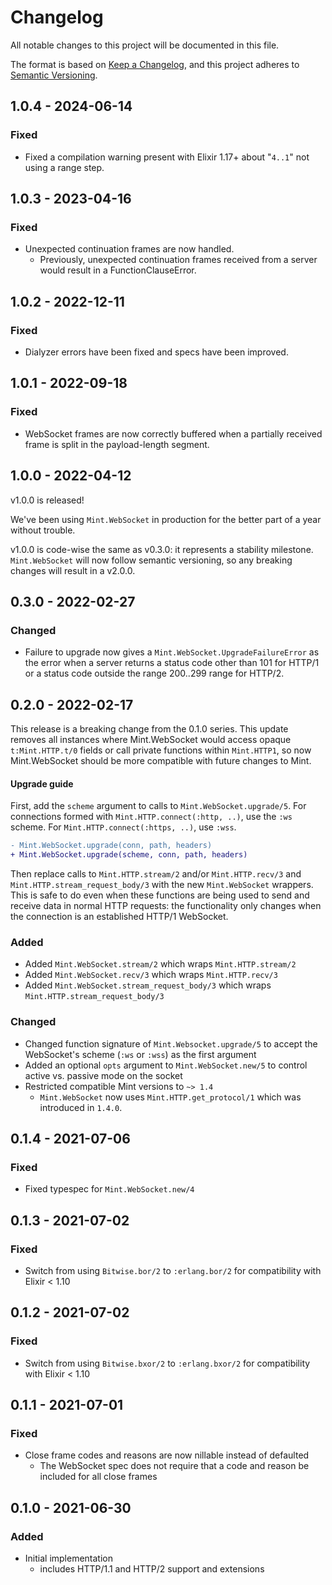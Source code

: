 # Changelog

All notable changes to this project will be documented in this file.

The format is based on [Keep a
Changelog](https://keepachangelog.com/en/1.0.0/), and this project adheres to
[Semantic Versioning](https://semver.org/spec/v2.0.0.html).

## 1.0.4 - 2024-06-14

### Fixed

- Fixed a compilation warning present with Elixir 1.17+ about "`4..1`" not
  using a range step.

## 1.0.3 - 2023-04-16

### Fixed

- Unexpected continuation frames are now handled.
    - Previously, unexpected continuation frames received from a server
      would result in a FunctionClauseError.

## 1.0.2 - 2022-12-11

### Fixed

- Dialyzer errors have been fixed and specs have been improved.

## 1.0.1 - 2022-09-18

### Fixed

- WebSocket frames are now correctly buffered when a partially received
  frame is split in the payload-length segment.

## 1.0.0 - 2022-04-12

v1.0.0 is released!

We've been using `Mint.WebSocket` in production for the better part of a year
without trouble.

v1.0.0 is code-wise the same as v0.3.0: it represents a stability milestone.
`Mint.WebSocket` will now follow semantic versioning, so any breaking changes
will result in a v2.0.0.

## 0.3.0 - 2022-02-27

### Changed

- Failure to upgrade now gives a `Mint.WebSocket.UpgradeFailureError`
  as the error when a server returns a status code other than 101 for
  HTTP/1 or a status code outside the range 200..299 range for HTTP/2.

## 0.2.0 - 2022-02-17

This release is a breaking change from the 0.1.0 series. This update removes
all instances where Mint.WebSocket would access opaque `t:Mint.HTTP.t/0` fields
or call private functions within `Mint.HTTP1`, so now Mint.WebSocket should be
more compatible with future changes to Mint.

#### Upgrade guide

First, add the `scheme` argument to calls to `Mint.WebSocket.upgrade/5`.
For connections formed with `Mint.HTTP.connect(:http, ..)`, use the `:ws`
scheme. For `Mint.HTTP.connect(:https, ..)`, use `:wss`.


```diff
- Mint.WebSocket.upgrade(conn, path, headers)
+ Mint.WebSocket.upgrade(scheme, conn, path, headers)
```

Then replace calls to `Mint.HTTP.stream/2` and/or `Mint.HTTP.recv/3` and
`Mint.HTTP.stream_request_body/3` with the new `Mint.WebSocket` wrappers.
This is safe to do even when these functions are being used to send and
receive data in normal HTTP requests: the functionality only changes when
the connection is an established HTTP/1 WebSocket.

### Added

- Added `Mint.WebSocket.stream/2` which wraps `Mint.HTTP.stream/2`
- Added `Mint.WebSocket.recv/3` which wraps `Mint.HTTP.recv/3`
- Added `Mint.WebSocket.stream_request_body/3` which wraps `Mint.HTTP.stream_request_body/3`

### Changed

- Changed function signature of `Mint.Websocket.upgrade/5` to accept the
  WebSocket's scheme (`:ws` or `:wss`) as the first argument
- Added an optional `opts` argument to `Mint.WebSocket.new/5` to control
  active vs. passive mode on the socket
- Restricted compatible Mint versions to `~> 1.4`
    - `Mint.WebSocket` now uses `Mint.HTTP.get_protocol/1` which was
      introduced in `1.4.0`.

## 0.1.4 - 2021-07-06

### Fixed

- Fixed typespec for `Mint.WebSocket.new/4`

## 0.1.3 - 2021-07-02

### Fixed

- Switch from using `Bitwise.bor/2` to `:erlang.bor/2` for compatibility
  with Elixir < 1.10

## 0.1.2 - 2021-07-02

### Fixed

- Switch from using `Bitwise.bxor/2` to `:erlang.bxor/2` for compatibility
  with Elixir < 1.10

## 0.1.1 - 2021-07-01

### Fixed

- Close frame codes and reasons are now nillable instead of defaulted
  - The WebSocket spec does not require that a code and reason be included
    for all close frames

## 0.1.0 - 2021-06-30

### Added

- Initial implementation
    - includes HTTP/1.1 and HTTP/2 support and extensions

